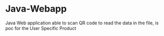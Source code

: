 # Java-Webapp
Java Web application able to scan QR code to read the data in the file, is poc for the User Specific Product
